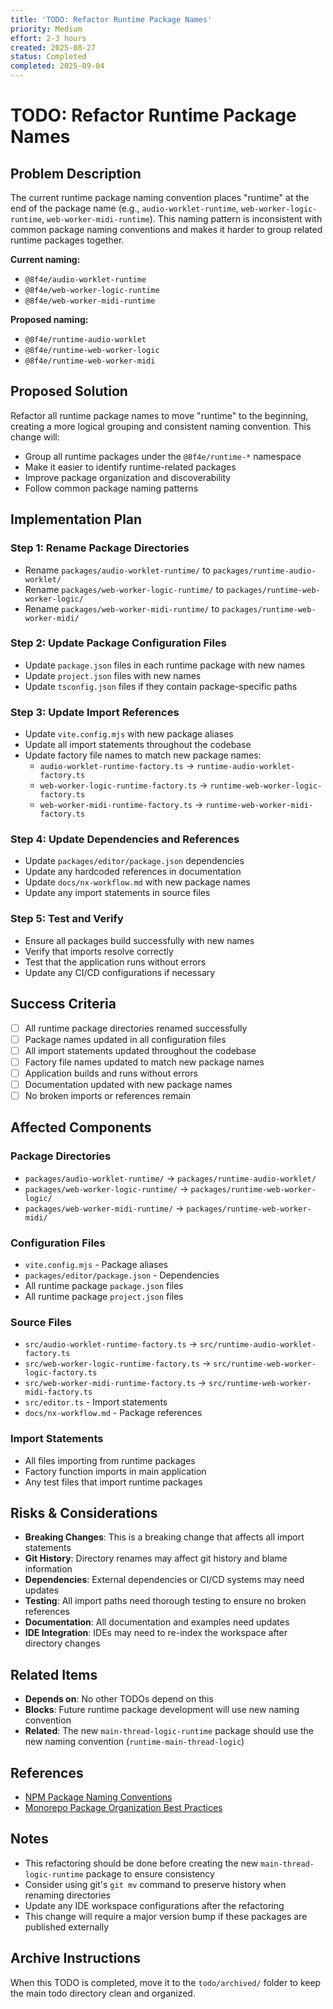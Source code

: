 ```yaml
---
title: 'TODO: Refactor Runtime Package Names'
priority: Medium
effort: 2-3 hours
created: 2025-08-27
status: Completed
completed: 2025-09-04
---
```


# TODO: Refactor Runtime Package Names

## Problem Description

The current runtime package naming convention places "runtime" at the end of the package name (e.g., `audio-worklet-runtime`, `web-worker-logic-runtime`, `web-worker-midi-runtime`). This naming pattern is inconsistent with common package naming conventions and makes it harder to group related runtime packages together.

**Current naming:**
- `@8f4e/audio-worklet-runtime`
- `@8f4e/web-worker-logic-runtime`
- `@8f4e/web-worker-midi-runtime`

**Proposed naming:**
- `@8f4e/runtime-audio-worklet`
- `@8f4e/runtime-web-worker-logic`
- `@8f4e/runtime-web-worker-midi`

## Proposed Solution

Refactor all runtime package names to move "runtime" to the beginning, creating a more logical grouping and consistent naming convention. This change will:

- Group all runtime packages under the `@8f4e/runtime-*` namespace
- Make it easier to identify runtime-related packages
- Improve package organization and discoverability
- Follow common package naming patterns

## Implementation Plan

### Step 1: Rename Package Directories
- Rename `packages/audio-worklet-runtime/` to `packages/runtime-audio-worklet/`
- Rename `packages/web-worker-logic-runtime/` to `packages/runtime-web-worker-logic/`
- Rename `packages/web-worker-midi-runtime/` to `packages/runtime-web-worker-midi/`

### Step 2: Update Package Configuration Files
- Update `package.json` files in each runtime package with new names
- Update `project.json` files with new names
- Update `tsconfig.json` files if they contain package-specific paths

### Step 3: Update Import References
- Update `vite.config.mjs` with new package aliases
- Update all import statements throughout the codebase
- Update factory file names to match new package names:
  - `audio-worklet-runtime-factory.ts` → `runtime-audio-worklet-factory.ts`
  - `web-worker-logic-runtime-factory.ts` → `runtime-web-worker-logic-factory.ts`
  - `web-worker-midi-runtime-factory.ts` → `runtime-web-worker-midi-factory.ts`

### Step 4: Update Dependencies and References
- Update `packages/editor/package.json` dependencies
- Update any hardcoded references in documentation
- Update `docs/nx-workflow.md` with new package names
- Update any import statements in source files

### Step 5: Test and Verify
- Ensure all packages build successfully with new names
- Verify that imports resolve correctly
- Test that the application runs without errors
- Update any CI/CD configurations if necessary

## Success Criteria

- [ ] All runtime package directories renamed successfully
- [ ] Package names updated in all configuration files
- [ ] All import statements updated throughout the codebase
- [ ] Factory file names updated to match new package names
- [ ] Application builds and runs without errors
- [ ] Documentation updated with new package names
- [ ] No broken imports or references remain

## Affected Components

### Package Directories
- `packages/audio-worklet-runtime/` → `packages/runtime-audio-worklet/`
- `packages/web-worker-logic-runtime/` → `packages/runtime-web-worker-logic/`
- `packages/web-worker-midi-runtime/` → `packages/runtime-web-worker-midi/`

### Configuration Files
- `vite.config.mjs` - Package aliases
- `packages/editor/package.json` - Dependencies
- All runtime package `package.json` files
- All runtime package `project.json` files

### Source Files
- `src/audio-worklet-runtime-factory.ts` → `src/runtime-audio-worklet-factory.ts`
- `src/web-worker-logic-runtime-factory.ts` → `src/runtime-web-worker-logic-factory.ts`
- `src/web-worker-midi-runtime-factory.ts` → `src/runtime-web-worker-midi-factory.ts`
- `src/editor.ts` - Import statements
- `docs/nx-workflow.md` - Package references

### Import Statements
- All files importing from runtime packages
- Factory function imports in main application
- Any test files that import runtime packages

## Risks & Considerations

- **Breaking Changes**: This is a breaking change that affects all import statements
- **Git History**: Directory renames may affect git history and blame information
- **Dependencies**: External dependencies or CI/CD systems may need updates
- **Testing**: All import paths need thorough testing to ensure no broken references
- **Documentation**: All documentation and examples need updates
- **IDE Integration**: IDEs may need to re-index the workspace after directory changes

## Related Items

- **Depends on**: No other TODOs depend on this
- **Blocks**: Future runtime package development will use new naming convention
- **Related**: The new `main-thread-logic-runtime` package should use the new naming convention (`runtime-main-thread-logic`)

## References

- [NPM Package Naming Conventions](https://docs.npmjs.com/creating-a-package-json-file#name)
- [Monorepo Package Organization Best Practices](https://nx.dev/concepts/more-concepts/why-monorepos)

## Notes

- This refactoring should be done before creating the new `main-thread-logic-runtime` package to ensure consistency
- Consider using git's `git mv` command to preserve history when renaming directories
- Update any IDE workspace configurations after the refactoring
- This change will require a major version bump if these packages are published externally

## Archive Instructions

When this TODO is completed, move it to the `todo/archived/` folder to keep the main todo directory clean and organized. 